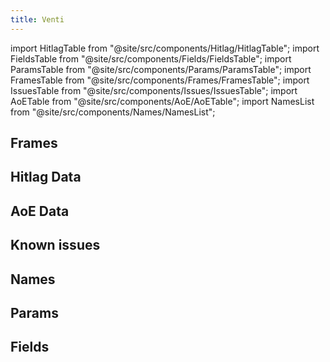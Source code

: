 ```yaml
---
title: Venti
---
```


import HitlagTable from "@site/src/components/Hitlag/HitlagTable";
import FieldsTable from "@site/src/components/Fields/FieldsTable";
import ParamsTable from "@site/src/components/Params/ParamsTable";
import FramesTable from "@site/src/components/Frames/FramesTable";
import IssuesTable from "@site/src/components/Issues/IssuesTable";
import AoETable from "@site/src/components/AoE/AoETable";
import NamesList from "@site/src/components/Names/NamesList";

## Frames

<FramesTable item_key="venti" />

## Hitlag Data

<HitlagTable item_key="venti" />

## AoE Data

<AoETable item_key="venti" />

## Known issues

<IssuesTable item_key="venti" />

## Names

<NamesList item_key="venti" />

## Params

<ParamsTable item_key="venti" />

## Fields

<FieldsTable item_key="venti" />
